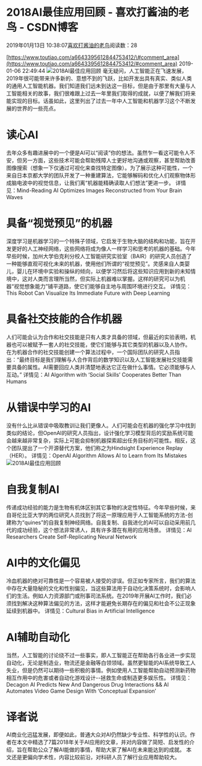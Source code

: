 
# 2018AI最佳应用回顾 - 喜欢打酱油的老鸟 - CSDN博客


2019年01月13日 10:38:07[喜欢打酱油的老鸟](https://me.csdn.net/weixin_42137700)阅读数：28


[https://www.toutiao.com/a6643395612844753412/\#comment_area](https://www.toutiao.com/a6643395612844753412/#comment_area)
2019-01-06 22:49:44
![2018AI最佳应用回顾](http://p1.pstatp.com/large/dfic-imagehandler/8d5bd5da-0f55-4fdd-a0b9-50df1ecce299)
毫无疑问，人工智能正在飞速发展，2019年很可能带来许多新的、意想不到的飞跃，比如开发出具有真实、类似人类的通用人工智能机器。我们知道我们远未到达这一目标，但是由于那里有大量与人工智能相关的故事，我们很难跟上过去一年里我们取得的成就，以便了解我们将来能实现的目标。话虽如此，这里列出了过去一年中人工智能和机器学习这个不断发展的世界的一些亮点。
# 读心AI
去年众多有趣进展中的一个便是AI可以“阅读”你的想法。虽然乍一看这可能令人不安，但另一方面，这些技术可能会帮助残障人士更好地沟通或观察，甚至帮助改善图像搜索（想象一下仅通过可视化来查找特定图像）。为了展示这种可能性，一个来自日本京都大学的团队开发了一种重建算法，它能够解码和优化人们观察物体形成脑电波中的视觉信息，让我们离“机器能精确读取人们想法”更进一步。
详情见：Mind-Reading AI Optimizes Images Reconstructed from Your Brain Waves
# 具备“视觉预见”的机器
深度学习是机器学习的一个特殊子领域，它启发于生物大脑的结构和功能，旨在开发更好的人工神经网络，这些网络将成为像人一样学习和思考的机器的基础。今年早些时候，加州大学伯克利分校人工智能研究实验室（BAIR）的研究人员创造了一种能够直观可视化未来的机器，使用他们所谓的“视觉预见”。灵感来自人类婴儿，婴儿在环境中实验和操纵的倾向，以便学习然后将这些知识应用到新的未知情境中，这对人类而言理所当然，但实际上机器难以掌握。这样的研究可以为机器“视觉想象能力”铺平道路，使它们能够自主地与周围环境进行交互。
详情见：This Robot Can Visualize Its Immediate Future with Deep Learning
# 具备社交技能的合作机器
人们可能会认为合作和社交技能是只有人类才具备的领域，但最近的实验表明，机器也可以被赋予一套人的社交技能，使它们能够与其它类型的机器以及人协作。 在为机器合作的社交技能创建一个算法过程中，一个国际团队的研究人员指出：“最终目标是我们理解与人合作背后的数学知识以及人工智能发展社交技能需要具备的属性。AI需要回应人类并清楚地表达它正在做什么事情。它必须能够与人互动。”
详情见：AI Algorithm with ‘Social Skills’ Cooperates Better Than Humans
# 从错误中学习的AI
没有什么比从错误中吸取教训让我们更像人。人们可能会在机器的强化学习中找到类似的结论，但OpenAI的研究人员指出，设计强化学习模型背后的奖励系统可能会越来越非常复杂，实际上可能会抑制机器探索超出任务目标的可能性。相反，这个团队提出了一个开源替代方案，他们称之为Hindsight Experience Replay（HER）。
详情见：OpenAI Algorithm Allows AI to Learn from Its Mistakes
![2018AI最佳应用回顾](http://p9.pstatp.com/large/dfic-imagehandler/6b1c0eca-0295-4be7-8b81-0f83f16eeb36)

# 自我复制AI
传递成功经验的能力是生物有机体区别其它事物的决定性特征。今年早些时候，来自哥伦比亚大学的两位研究人员找到了将这一原理应用于人工智能系统的方法-创建称为“quines”的自我复制神经网络。自我复制、自我进化的AI可以自动采用前几代的成功经验，这个想法非常诱人，具有许多潜在有用的应用场景。
详情见：AI Researchers Create Self-Replicating Neural Network
# AI中的文化偏见
冷血机器的绝对可靠性是一个容易被人接受的谬误。但正如专家所言，我们的算法中存在大量隐秘的文化和性别偏见，当这些算法用于自动化决策系统时，会影响人们的生活。例如人力资源部门或刑事司法系统。在2019年开展AI工作时，我们必须找到解决这种算法偏见的方法，这样才能避免长期存在的偏见和社会不公正现象延续到机器中。
详情见：Cultural Bias in Artificial Intelligence
# AI辅助自动化
当然，人工智能的讨论绕不过一些事实，即人工智能正在帮助各行各业进一步实现自动化，无论是制造业，物流还是金融等白领领域。虽然更智能的AI系统导致工人失业，但是仍然可以期待一些积极的事情。例如使用人工智能帮助自动预测新药物相互作用中的危害或者自动化游戏设计--拯救生命或制造更多娱乐性。
详情见：Decagon AI Predicts New And Dangerous Drug Interactions && AI Automates Video Game Design With ‘Conceptual Expansion’
# 译者说
AI商业化迅猛发展，即便如此，普通大众对AI仍然缺少专业性、科学性的认识。作者在本文中精选了7篇2018年关于AI应用的文章，并对内容做了简短、启发性的介绍，旨在帮助公众了解AI能做的事情，帮助大家了解AI在未来能达到的成就。
本文还是更偏向学术性，内容比较前沿，对科研人员了解行业应用帮助较大。

